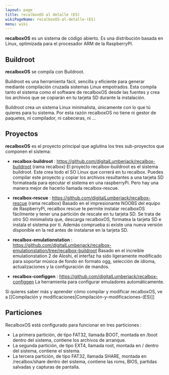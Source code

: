 ```yaml
---
layout: page
title: recalboxOS al detalle (ES)
wikiPageName: recalboxOS-al-detalle-(ES)
menu: wiki
---
```


**recalboxOS** es un sistema de código abierto. Es una distribución basada en Linux, optimizada para el procesador ARM de la RaspberryPI.

## Buildroot
**recalboxOS** se compila con Buildroot.

Buildroot es una herramienta fácil, sencilla y eficiente para generar mediante compilación cruzada sistemas Linux empotrados. Esta compila tanto el sistema como el software de recalboxOS desde las fuentes y crea los archivos que se copiarán en tu tarjeta SD durante la instalación.

Buildroot crea un sistema Linux minimalista, únicamente con lo que tú quieres para tu sistema.
Por esta razón recalboxOS no tiene ni gestor de paquetes, ni compilador, ni cabeceras, ni ...

## Proyectos
**recalboxOS** es el proyecto principal que aglutina los tres sub-proyectos que componen el sistema:

- **recalbox-buildroot** :
https://github.com/digitalLumberjack/recalbox-buildroot (rama recalbox)
El proyecto recalbox-buildroot es el sistema buildroot. Este crea todo el SO Linux que correrá en tu recalbox.
Puedes compilar este proyecto y copiar los archivos resultantes a una tarjeta SD formateada para ejecutar el sistema en una raspberryPi. Pero hay una manera mejor de hacerlo llamada recalbox-rescue.

- **recalbox-rescue** :
https://github.com/digitalLumberjack/recalbox-rescue (rama recalbox)
Basado en el impresionante NOOBS del equipo de RaspberryPi, recalbox rescue te permite instalar recalboxOS fácilmente y tener una partición de rescate en tu tarjeta SD. Se trata de otro SO minimalista que, descarga recalboxOS, formatea la tarjeta SD e instala el sistema por ti.
Además comprueba si existe una nueva versión disponible en la red antes de instalarse en la tarjeta SD.

- **recalbox-emulationstation** :
https://github.com/digitalLumberjack/recalbox-emulationstation/tree/recalbox-buildroot
Basado en el increible emulationstation 2 de Aloshi, el interfaz ha sido ligeramente modificado para soportar música de fondo en formato ogg, selección de idioma, actualizaciones y la configuración de mandos.

- **recalbox-configgen** :
https://github.com/digitalLumberjack/recalbox-configgen
La herramienta para configurar emuladores automáticamente.

Si quieres saber más y aprender cómo compilar y modificar recalboxOS, ve a [[Compilación y modificaciones|Compilación-y-modificaciones-(ES)]]

## Particiones
RecalboxOS está configurado para funcionar en tres particiones :
- La primera partición, de tipo FAT32, llamada BOOT, montada en /boot dentro del sistema, contiene los archivos de arranque.
- La segunda partición, de tipo EXT4, llamada root, montada en / dentro del sistema, contiene el sistema.
- La tercera partición, de tipo FAT32, llamada SHARE, montada en /recalbox/share dentro del sistema, contiene las roms, BIOS, partidas salvadas y capturas de pantalla.
